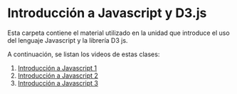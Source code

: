 # Introducción a Javascript y D3.js

Esta carpeta contiene el material utilizado en la unidad que introduce el uso del lenguaje Javascript y la librería D3 js.

A continuación, se listan los videos de estas clases:

1. [Introducción a Javascript 1](https://youtu.be/uRIrWEybGok)
2. [Introducción a Javascript 2](https://youtu.be/BgN-eNBFiWg)
3. [Introducción a Javascript 3](https://youtu.be/oH4qhQpfdMw)

